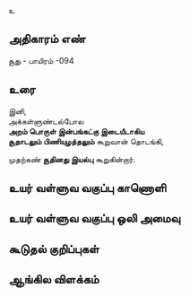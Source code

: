 உ


## அதிகாரம் எண்

சூது - பாயிரம் -094 
## உரை

இனி,  
அக்கள்ளுண்டல்போல  
**அறம் பொருள் இன்பங்கட்கு இடையீடாகிய  
சூதாடலும் பிணியுழத்தலும்** கூறுவான் தொடங்கி,  

முதற்கண் **சூதினது இயல்பு** கூறுகின்றார்.


## உயர் வள்ளுவ வகுப்பு காணொளி


## உயர் வள்ளுவ வகுப்பு ஒலி அமைவு 


## கூடுதல் குறிப்புகள்


## ஆங்கில விளக்கம்

